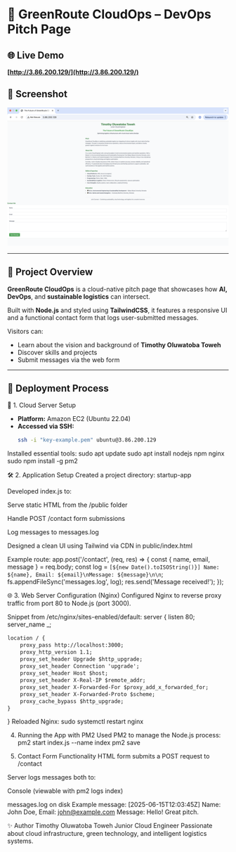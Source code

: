 # 🌱 GreenRoute CloudOps – DevOps Pitch Page

## 🌐 Live Demo  
**[http://3.86.200.129/](http://3.86.200.129/)**

## 📸 Screenshot  
![Rendered Page](./screenshot.png)

---

## 🧩 Project Overview

**GreenRoute CloudOps** is a cloud-native pitch page that showcases how **AI, DevOps**, and **sustainable logistics** can intersect.

Built with **Node.js** and styled using **TailwindCSS**, it features a responsive UI and a functional contact form that logs user-submitted messages.

Visitors can:
- Learn about the vision and background of **Timothy Oluwatoba Toweh**
- Discover skills and projects
- Submit messages via the web form

---

## 🚀 Deployment Process

🔧 1. Cloud Server Setup
- **Platform:** Amazon EC2 (Ubuntu 22.04)  
- **Accessed via SSH:**
  ```bash
  ssh -i "key-example.pem" ubuntu@3.86.200.129

Installed essential tools:
sudo apt update
sudo apt install nodejs npm nginx
sudo npm install -g pm2

🛠️ 2. Application Setup
Created a project directory: startup-app

Developed index.js to:

Serve static HTML from the /public folder

Handle POST /contact form submissions

Log messages to messages.log

Designed a clean UI using Tailwind via CDN in public/index.html

Example route:
app.post('/contact', (req, res) => {
  const { name, email, message } = req.body;
  const log = `[${new Date().toISOString()}] Name: ${name}, Email: ${email}\nMessage: ${message}\n\n`;
  fs.appendFileSync('messages.log', log);
  res.send('Message received!');
});

🌐 3. Web Server Configuration (Nginx)
Configured Nginx to reverse proxy traffic from port 80 to Node.js (port 3000).

Snippet from /etc/nginx/sites-enabled/default:
server {
    listen 80;
    server_name _;

    location / {
        proxy_pass http://localhost:3000;
        proxy_http_version 1.1;
        proxy_set_header Upgrade $http_upgrade;
        proxy_set_header Connection 'upgrade';
        proxy_set_header Host $host;
        proxy_set_header X-Real-IP $remote_addr;
        proxy_set_header X-Forwarded-For $proxy_add_x_forwarded_for;
        proxy_set_header X-Forwarded-Proto $scheme;
        proxy_cache_bypass $http_upgrade;
    }
}
Reloaded Nginx:
sudo systemctl restart nginx

4. Running the App with PM2
Used PM2 to manage the Node.js process:
pm2 start index.js --name index
pm2 save

5. Contact Form Functionality
HTML form submits a POST request to /contact

Server logs messages both to:

Console (viewable with pm2 logs index)

messages.log on disk
Example message:
[2025-06-15T12:03:45Z] Name: John Doe, Email: john@example.com
Message: Hello! Great pitch.

✨ Author
Timothy Oluwatoba Toweh
Junior Cloud Engineer
Passionate about cloud infrastructure, green technology, and intelligent logistics systems.

